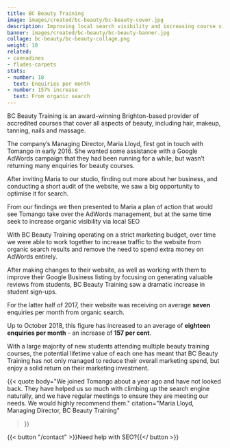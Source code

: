 ```yaml
---
title: BC Beauty Training
image: images/created/bc-beauty/bc-beauty-cover.jpg
description: Improving local search visibility and increasing course sign-ups for leading training company.
banner: images/created/bc-beauty/bc-beauty-banner.jpg
collage: bc-beauty/bc-beauty-collage.png
weight: 10
related:
- cannadines
- fludes-carpets
stats:
- number: 18
  text: Enquiries per month
- number: 157% increase
  text: From organic search
---
```


BC Beauty Training is an award-winning Brighton-based provider of accredited courses that cover all aspects of beauty, including hair, makeup, tanning, nails and massage.
 
The company’s Managing Director, Maria Lloyd, first got in touch with Tomango in early 2016. She wanted some assistance with a Google AdWords campaign that they had been running for a while, but wasn’t returning many enquiries for
beauty courses.
 
After inviting Maria to our studio, finding out more about her business, and conducting a short audit of the website, we saw a big opportunity to optimise it for search.

From our findings we then presented to Maria a plan of action that would see Tomango take over the AdWords management, but at the same time seek to increase organic visibility via local SEO
 
With BC Beauty Training operating on a strict marketing budget, over time we were able to work together to increase traffic to the website from organic search results and remove the need to spend extra money on AdWords entirely.
 
After making changes to their website, as well as working with them to improve their Google Business listing by focusing on generating valuable reviews from students, BC Beauty Training saw a dramatic increase in student sign-ups.
 
For the latter half of 2017, their website was receiving on average **seven** enquiries per month from organic search.
 
Up to October 2018, this figure has increased to an average of **eighteen enquiries per month** - an increase of **157 per cent**.
 
With a large majority of new students attending multiple beauty training courses, the potential lifetime value of each one has meant that BC Beauty Training has not only managed to reduce their overall marketing spend, but enjoy a
solid return on their marketing investment.

{{< quote
	body="We joined Tomango about a year ago and have not looked back. They have helped us so much with climbing up the search engine naturally, and we have regular meetings to ensure they are meeting our needs. We would highly recommend them."
	citation="Maria Lloyd, Managing Director, BC Beauty Training"
>}}

{{< button "/contact" >}}Need help with SEO?{{</ button >}}
